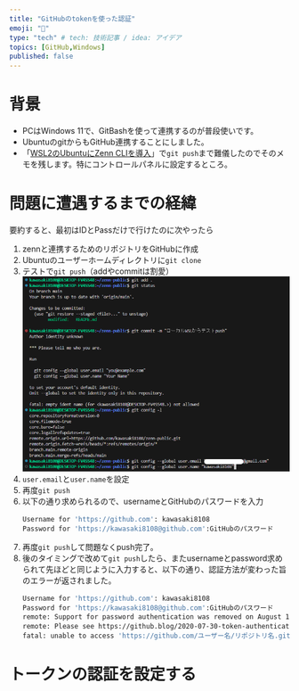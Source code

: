 ```yaml
---
title: "GitHubのtokenを使った認証"
emoji: "👻"
type: "tech" # tech: 技術記事 / idea: アイデア
topics: [GitHub,Windows]
published: false
---
```

# 背景
* PCはWindows 11で、GitBashを使って連携するのが普段使いです。
* UbuntuのgitからもGitHub連携することにしました。
* 「[WSL2のUbuntuにZenn CLIを導入](https://zenn.dev/kawasaki8108/articles/20240221-beginzenn)」で`git push`まで難儀したのでそのメモを残します。特にコントロールパネルに設定するところ。
# 問題に遭遇するまでの経緯
要約すると、最初はIDとPassだけで行けたのに次やったら
1. zennと連携するためのリポジトリをGitHubに作成
2. Ubuntuのユーザーホームディレクトリに`git clone`
3. テストで`git push`（addやcommitは割愛）
   ![git1](images/20240223-githubtoken/zenn015.png)
4. `user.email`と`user.name`を設定
5. 再度`git push`
6. 以下の通り求められるので、usernameとGitHubのパスワードを入力
   ```bash
   Username for 'https://github.com': kawasaki8108
   Password for 'https://kawasaki8108@github.com':GitHubのパスワード
   ```
7. 再度`git push`して問題なくpush完了。
8. 後のタイミングで改めて`git push`したら、またusernameとpassword求められて先ほどと同じように入力すると、以下の通り、認証方法が変わった旨のエラーが返されました。
   ```bash
   Username for 'https://github.com': kawasaki8108
   Password for 'https://kawasaki8108@github.com':GitHubのパスワード
   remote: Support for password authentication was removed on August 13, 2021.
   remote: Please see https://github.blog/2020-07-30-token-authentication-requirements-for-api-and-git-operations/ for more information.
   fatal: unable to access 'https://github.com/ユーザー名/リポジトリ名.git/'
   ```

# トークンの認証を設定する

